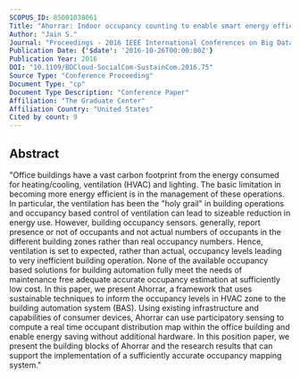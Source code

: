 ```yaml
---
SCOPUS_ID: 85001038061
Title: "Ahorrar: Indoor occupancy counting to enable smart energy efficient office buildings"
Author: "Jain S."
Journal: "Proceedings - 2016 IEEE International Conferences on Big Data and Cloud Computing, BDCloud 2016, Social Computing and Networking, SocialCom 2016 and Sustainable Computing and Communications, SustainCom 2016"
Publication Date: {'$date': '2016-10-26T00:00:00Z'}
Publication Year: 2016
DOI: "10.1109/BDCloud-SocialCom-SustainCom.2016.75"
Source Type: "Conference Proceeding"
Document Type: "cp"
Document Type Description: "Conference Paper"
Affiliation: "The Graduate Center"
Affiliation Country: "United States"
Cited by count: 9
---
```


## Abstract
"Office buildings have a vast carbon footprint from the energy consumed for heating/cooling, ventilation (HVAC) and lighting. The basic limitation in becoming more energy efficient is in the management of these operations. In particular, the ventilation has been the \"holy grail\" in building operations and occupancy based control of ventilation can lead to sizeable reduction in energy use. However, building occupancy sensors. generally, report presence or not of occupants and not actual numbers of occupants in the different building zones rather than real occupancy numbers. Hence, ventilation is set to expected, rather than actual, occupancy levels leading to very inefficient building operation. None of the available occupancy based solutions for building automation fully meet the needs of maintenance free adequate accurate occupancy estimation at sufficiently low cost. In this paper, we present Ahorrar, a framework that uses sustainable techniques to inform the occupancy levels in HVAC zone to the building automation system (BAS). Using existing infrastructure and capabilities of consumer devices, Ahorrar can use participatory sensing to compute a real time occupant distribution map within the office building and enable energy saving without additional hardware. In this position paper, we present the building blocks of Ahorrar and the research results that can support the implementation of a sufficiently accurate occupancy mapping system."
